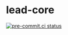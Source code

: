 # lead-core

[![pre-commit.ci status](https://results.pre-commit.ci/badge/github/leadframework/lead-core/dev.svg?badge_token=9GVD_kM3QVmMfxuo2nNgIg)](https://results.pre-commit.ci/latest/github/leadframework/lead-core/dev?badge_token=9GVD_kM3QVmMfxuo2nNgIg)

